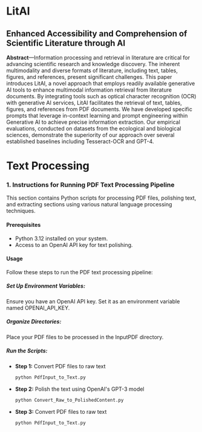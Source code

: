 # LitAI
## Enhanced Accessibility and Comprehension of Scientific Literature through AI

**Abstract**—Information processing and retrieval in literature are critical for advancing scientific research and knowledge discovery. The inherent multimodality and diverse formats of literature, including text, tables, figures, and references, present significant challenges. This paper introduces LitAI, a novel approach that employs readily available generative AI tools to enhance multimodal information retrieval from literature documents. By integrating tools such as optical character recognition (OCR) with generative AI services, LitAI facilitates the retrieval of text, tables, figures, and references from PDF documents. We have developed specific prompts that leverage in-context learning and prompt engineering within Generative AI to achieve precise information extraction. Our empirical evaluations, conducted on datasets from the ecological and biological sciences, demonstrate the superiority of our approach over several established baselines including Tesseract-OCR and GPT-4.

# Text Processing
### 1. Instructions for Running PDF Text Processing Pipeline

This section contains Python scripts for processing PDF files, polishing text, and extracting sections using various natural language processing techniques.

#### Prerequisites
- Python 3.12 installed on your system.
- Access to an OpenAI API key for text polishing.

#### Usage
Follow these steps to run the PDF text processing pipeline:

##### Set Up Environment Variables:
Ensure you have an OpenAI API key. Set it as an environment variable named OPENAI_API_KEY.

##### Organize Directories:
Place your PDF files to be processed in the InputPDF directory.

##### Run the Scripts:
- **Step 1:** Convert PDF files to raw text 
  ```bash
  python PdfInput_to_Text.py

- **Step 2:** Polish the text using OpenAI's GPT-3 model 
  ```bash
  python Convert_Raw_to_PolishedContent.py

- **Step 3:** Convert PDF files to raw text 
  ```bash
  python PdfInput_to_Text.py